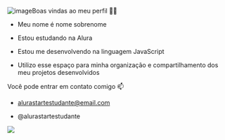 ![image](https://github.com/ProfRodrigo31/2BimestreAlura/assets/167783798/305e5e80-e170-47be-8878-f53e6653ca6a)Boas vindas ao meu perfil 💙💙
- Meu nome é nome sobrenome

- Estou estudando na Alura
- Estou me desenvolvendo na linguagem JavaScript
- Utilizo esse espaço para minha organização e compartilhamento dos meu projetos desenvolvidos

Você pode entrar em contato comigo 📫
- alurastartestudante@email.com

- @alurastartestudante

![]([link](https://media.tenor.com/eVcQy8728pcAAAAM/room.gif))
